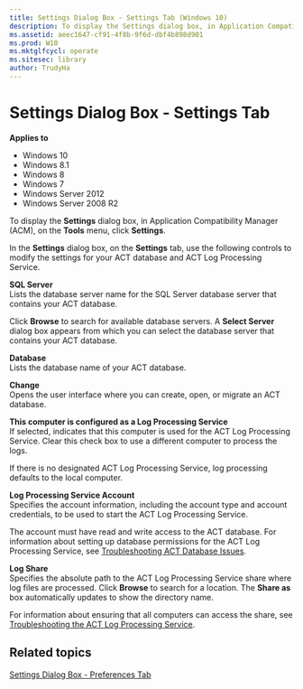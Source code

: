 ```yaml
---
title: Settings Dialog Box - Settings Tab (Windows 10)
description: To display the Settings dialog box, in Application Compatibility Manager (ACM), on the Tools menu, click Settings.
ms.assetid: aeec1647-cf91-4f8b-9f6d-dbf4b898d901
ms.prod: W10
ms.mktglfcycl: operate
ms.sitesec: library
author: TrudyHa
---
```


# Settings Dialog Box - Settings Tab


**Applies to**

-   Windows 10
-   Windows 8.1
-   Windows 8
-   Windows 7
-   Windows Server 2012
-   Windows Server 2008 R2

To display the **Settings** dialog box, in Application Compatibility Manager (ACM), on the **Tools** menu, click **Settings**.

In the **Settings** dialog box, on the **Settings** tab, use the following controls to modify the settings for your ACT database and ACT Log Processing Service.

**SQL Server**  
Lists the database server name for the SQL Server database server that contains your ACT database.

Click **Browse** to search for available database servers. A **Select Server** dialog box appears from which you can select the database server that contains your ACT database.

**Database**  
Lists the database name of your ACT database.

**Change**  
Opens the user interface where you can create, open, or migrate an ACT database.

**This computer is configured as a Log Processing Service**  
If selected, indicates that this computer is used for the ACT Log Processing Service. Clear this check box to use a different computer to process the logs.

If there is no designated ACT Log Processing Service, log processing defaults to the local computer.

**Log Processing Service Account**  
Specifies the account information, including the account type and account credentials, to be used to start the ACT Log Processing Service.

The account must have read and write access to the ACT database. For information about setting up database permissions for the ACT Log Processing Service, see [Troubleshooting ACT Database Issues](troubleshooting-act-database-issues.md).

**Log Share**  
Specifies the absolute path to the ACT Log Processing Service share where log files are processed. Click **Browse** to search for a location. The **Share as** box automatically updates to show the directory name.

For information about ensuring that all computers can access the share, see [Troubleshooting the ACT Log Processing Service](troubleshooting-the-act-log-processing-service.md).

## Related topics


[Settings Dialog Box - Preferences Tab](settings-dialog-box---preferences-tab.md)

 

 






